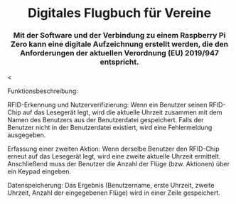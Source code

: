 <h1 align="center">Digitales Flugbuch für Vereine</h1>
<h3 align="center">Mit der Software und der Verbindung zu einem Raspberry Pi Zero kann eine digitale Aufzeichnung erstellt werden, die den Anforderungen der aktuellen Verordnung (EU) 2019/947 entspricht.</h3><


Funktionsbeschreibung:

RFID-Erkennung und Nutzerverifizierung: Wenn ein Benutzer seinen RFID-Chip auf das Lesegerät legt, wird die aktuelle Uhrzeit zusammen mit dem Namen des Benutzers aus der Benutzerdatei gespeichert. Falls der Benutzer nicht in der Benutzerdatei existiert, wird eine Fehlermeldung ausgegeben.

Erfassung einer zweiten Aktion: Wenn derselbe Benutzer den RFID-Chip erneut auf das Lesegerät legt, wird eine zweite aktuelle Uhrzeit ermittelt. Anschließend muss der Benutzer die Anzahl der Flüge (bzw. Aktionen) über ein Keypad eingeben.

Datenspeicherung: Das Ergebnis (Benutzername, erste Uhrzeit, zweite Uhrzeit, Anzahl der eingegebenen Flüge) wird in einer Zeile gespeichert.







